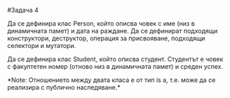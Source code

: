 #Задача 4

Да се дефинира клас Person, който описва човек с име (низ в динамичната памет) и дата на
раждане. Да се дефинират подходящи конструктори, деструктор, операция за присвояване,
подходящи селектори и мутатори.

Да се дефинира клас Student, който описва студент. Студентът е човек с факултетен номер
(отново низ в динамичната памет) и среден успех. 
<p/> *Note: Отношението между двата класа е от тип is a, т.е. може да се реализира с публично наследяване.*
